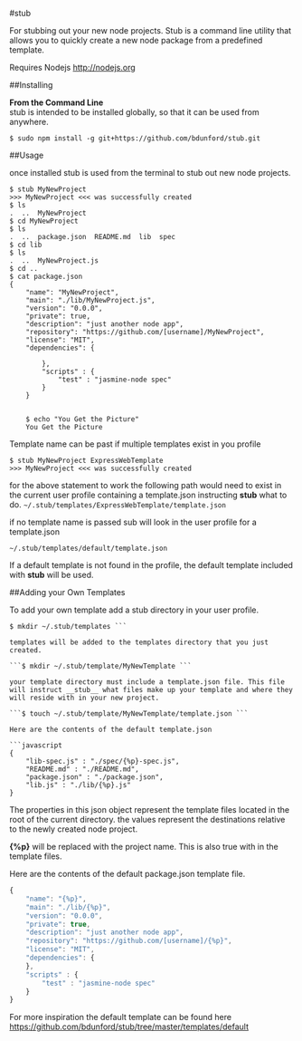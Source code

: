 #stub

For stubbing out your new node projects. Stub is a command line utility that allows you to quickly create a new node package from a predefined template.

Requires Nodejs http://nodejs.org

##Installing

__From the Command Line__<br />
stub is intended to be installed globally, so that it can be used from anywhere.
```
$ sudo npm install -g git+https://github.com/bdunford/stub.git
```

##Usage

once installed stub is used from the terminal to stub out new node projects.

```
$ stub MyNewProject
>>> MyNewProject <<< was successfully created
$ ls
.  ..  MyNewProject
$ cd MyNewProject
$ ls
.  ..  package.json  README.md  lib  spec
$ cd lib
$ ls
.  ..  MyNewProject.js
$ cd ..
$ cat package.json
{
    "name": "MyNewProject",
    "main": "./lib/MyNewProject.js",
    "version": "0.0.0",
    "private": true,
    "description": "just another node app",
    "repository": "https://github.com/[username]/MyNewProject",
    "license": "MIT",
    "dependencies": {

        },
        "scripts" : {
            "test" : "jasmine-node spec"
        }
    }


    $ echo "You Get the Picture"
    You Get the Picture
```  

Template name can be past if multiple templates exist in you profile

```
$ stub MyNewProject ExpressWebTemplate
>>> MyNewProject <<< was successfully created
```

for the above statement to work the following path would need to exist in the current user profile containing a template.json instructing __stub__ what to do.    ```~/.stub/templates/ExpressWebTemplate/template.json```

if no template name is passed sub will look in the user profile for a template.json

```~/.stub/templates/default/template.json ```

If a default template is not found in the profile, the default template included with __stub__ will be used.

##Adding your Own Templates

To add your own template add a stub directory in your user profile.  

```$ mkdir ~/.stub
$ mkdir ~/.stub/templates ```

templates will be added to the templates directory that you just created.  

```$ mkdir ~/.stub/template/MyNewTemplate ```

your template directory must include a template.json file. This file will instruct __stub__ what files make up your template and where they will reside with in your new project.

```$ touch ~/.stub/template/MyNewTemplate/template.json ```

Here are the contents of the default template.json

```javascript
{
    "lib-spec.js" : "./spec/{%p}-spec.js",
    "README.md" : "./README.md",
    "package.json" : "./package.json",
    "lib.js" : "./lib/{%p}.js"
}

```
The properties in this json object represent the template files located in the root of the current directory. the values represent the destinations relative to the newly created node project.

__{%p}__ will be replaced with the project name. This is also true with in the template files.

Here are the contents of the default package.json template file.  

``` javascript
{
    "name": "{%p}",
    "main": "./lib/{%p}",
    "version": "0.0.0",
    "private": true,
    "description": "just another node app",
    "repository": "https://github.com/[username]/{%p}",
    "license": "MIT",
    "dependencies": {
    },
    "scripts" : {
        "test" : "jasmine-node spec"
    }
}

```

For more inspiration the default template can be found here
https://github.com/bdunford/stub/tree/master/templates/default
